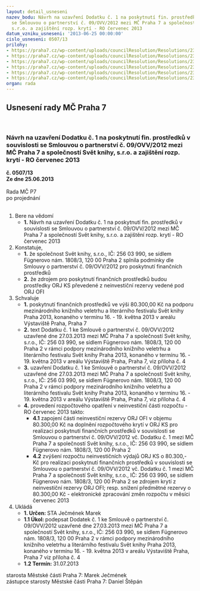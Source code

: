 ```yaml
---
layout: detail_usneseni
nazev_bodu: Návrh na uzavření Dodatku č. 1 na poskytnutí fin. prostředků v souvislosti
  se Smlouvou o partnerství č. 09/OVV/2012 mezi MČ Praha 7 a společností Svět knihy,
  s.r.o. a zajištění rozp. krytí - RO červenec 2013
datum_vzniku_usneseni: '2013-06-25 00:00:00'
cislo_usneseni: 0507/13
prilohy:
- https://praha7.cz/wp-content/uploads/councilResolution/Resolutions/23874/35-13-sv%c4%9bt_knihy_2013_samostane.pdf
- https://praha7.cz/wp-content/uploads/councilResolution/Resolutions/23874/35-13-svet_knihy_9_ovv_2012_partnerstvi.pdf
- https://praha7.cz/wp-content/uploads/councilResolution/Resolutions/23874/35-13-dodatek_c1_svet_knihy_sro.doc
- https://praha7.cz/wp-content/uploads/councilResolution/Resolutions/23874/35-13-or_svet_knihy_dodatek_c1_partnerstvi_2013.pdf
- https://praha7.cz/wp-content/uploads/councilResolution/Resolutions/23874/35-13-dph_svet_knihy_dodatek_c1_partnerstvi_2013.pdf
- https://praha7.cz/wp-content/uploads/councilResolution/Resolutions/23874/35-13-usneseni_zmc_k_materialu.doc
organ: rada
---
```

<div id="ucUsn_pList" class="usn">
	<span><h2>Usnesení rady MČ Praha 7 </h2>
<br></span><div class="standBody">
<span><h3>Návrh na uzavření Dodatku č. 1 na poskytnutí fin. prostředků v souvislosti se Smlouvou o partnerství č. 09/OVV/2012 mezi MČ Praha 7 a společností Svět knihy, s.r.o. a zajištění rozp. krytí - RO červenec 2013</h3></span><div class="center">
		<strong>č. 0507/13</strong><br>
	</div>
<div class="center">
		<strong>Ze dne 25.06.2013</strong><br><br>
	</div>Rada MČ P7<br> po projednání<br><br><ol>
<li>Bere na vědomí<ul><li>
<strong>1.</strong> Návrh na uzavření Dodatku č. 1 na poskytnutí fin. prostředků v souvislosti se Smlouvou o partnerství č. 09/OVV/2012 mezi MČ Praha 7 a společností Svět knihy, s.r.o. a zajištění rozp. krytí - RO červenec 2013</li></ul>
</li>
<li>Konstatuje,<ul>
<li>
<strong>1.</strong> že společnost Svět knihy, s.r.o., IČ: 256 03 990, se sídlem Fügnerovo nám. 1808/3, 120 00 Praha 2 splnila podmínky dle Smlouvy o partnerství č. 09/OVV/2012 pro poskytnutí finančních prostředků</li>
<li>
<strong>2.</strong> že zdrojem pro poskytnutí finančních prostředků budou prostředky ORJ KS převedené z neinvestiční rezervy vedené pod ORJ OFI</li>
</ul>
</li>
<li>Schvaluje<ul>
<li>
<strong>1.</strong> poskytnutí finančních prostředků ve výši 80.300,00 Kč na podporu  mezinárodního knižního veletrhu a literárního festivalu Svět knihy Praha 2013, konaného v termínu 16. - 19. května 2013 v areálu Výstaviště Praha, Praha 7</li>
<li>
<strong>2.</strong> text Dodatku č. 1 ke Smlouvě o partnerství č. 09/OVV/2012 uzavřené dne 27.03.2013 mezi MČ Praha 7 a společností Svět knihy, s.r.o., IČ: 256 03 990, se sídlem Fügnerovo nám. 1808/3, 120 00 Praha 2 v rámci podpory mezinárodního knižního veletrhu a literárního festivalu Svět knihy Praha 2013, konaného v termínu 16. - 19. května 2013 v areálu Výstaviště Praha, Praha 7, viz příloha č. 4</li>
<li>
<strong>3.</strong> uzavření Dodatku č. 1 ke Smlouvě o partnerství č. 09/OVV/2012 uzavřené dne 27.03.2013 mezi MČ Praha 7 a společností Svět knihy, s.r.o., IČ: 256 03 990, se sídlem Fügnerovo nám. 1808/3, 120 00 Praha 2 v rámci podpory mezinárodního knižního veletrhu a literárního festivalu Svět knihy Praha 2013, konaného v termínu 16. - 19. května 2013 v areálu Výstaviště Praha, Praha 7, viz příloha č. 4</li>
<li>
<strong>4.</strong> provedení rozpočtového opatření v neinvestiční části rozpočtu - RO červenec 2013 takto:<ul>
<li>
<strong>4.1</strong> zapojení části neinvestiční rezervy ORJ OFI v objemu 80.300,00 Kč na doplnění rozpočtového krytí v ORJ KS pro realizaci poskytnutí finančních prostředků v souvislosti se Smlouvou o partnerství č. 09/OVV/2012 vč. Dodatku č. 1 mezi MČ Praha 7 a společností Svět knihy, s.r.o., IČ: 256 03 990, se sídlem Fügnerovo nám. 1808/3, 120 00 Praha 2</li>
<li>
<strong>4.2</strong> zvýšení rozpočtu neinvestičních výdajů ORJ KS o 80.300,- Kč pro realizaci poskytnutí finančních prostředků v souvislosti se Smlouvou o partnerství č. 09/OVV/2012 vč. Dodatku č. 1 mezi MČ Praha 7 a společností Svět knihy, s.r.o., IČ: 256 03 990, se sídlem Fügnerovo nám. 1808/3, 120 00 Praha 2 se zdrojem krytí z neinvestiční rezervy ORJ OFI; resp. snížení předmětné rezervy o 80.300,00 Kč - elektronické zpracování změn rozpočtu v měsíci červenec 2013</li>
</ul>
</li>
</ul>
</li>
<li>Ukládá<ul>
<li>
<strong>1. Určen: </strong>STA Ječmének Marek</li>
<li>
<strong>1.1 Úkol: </strong>podepsat Dodatek č. 1 ke Smlouvě o partnerství č. 09/OVV/2012 uzavřené dne 27.03.2013 mezi MČ Praha 7 a společností Svět knihy, s.r.o., IČ: 256 03 990, se sídlem Fügnerovo nám. 1808/3, 120 00 Praha 2 v rámci podpory mezinárodního knižního veletrhu a literárního festivalu Svět knihy Praha 2013, konaného v termínu 16. - 19. května 2013 v areálu Výstaviště Praha, Praha 7 viz příloha č. 4</li>
<li>
<strong>1.2 Termín: </strong>31.07.2013</li>
</ul>
</li>
</ol>starosta Městské části Praha 7: Marek Ječmének<br>zástupce starosty Městské části Praha 7: Daniel Štěpán 
</div>
</div>